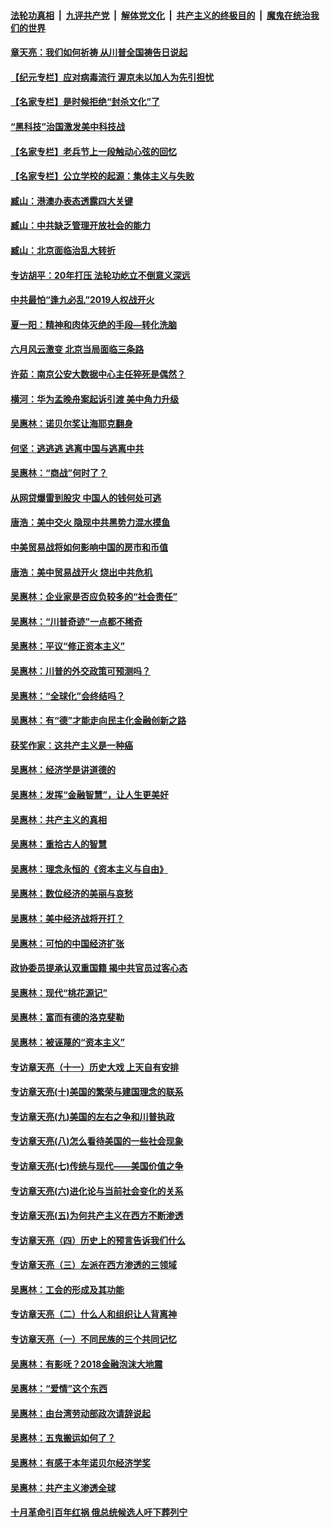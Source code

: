 

####  [法轮功真相](../../../../basic/blob/master/README.md?t=06242031) &nbsp;|&nbsp; [九评共产党](../../../../9ping.md/blob/master/README.md?t=06242031) &nbsp;|&nbsp; [解体党文化](../../../../jtdwh.md/blob/master/README.md?t=06242031)  &nbsp;|&nbsp; [共产主义的终极目的](../../../../gczydzjmd.md/blob/master/README.md?t=06242031) &nbsp;|&nbsp; [魔鬼在统治我们的世界](../../../../mgztzwmdsj.md/blob/master/README.md?t=06242031) 

#### [章天亮：我们如何祈祷 从川普全国祷告日说起](../pages/nsc423/n11944627.md?t=06242031) 

#### [【纪元专栏】应对病毒流行 渥京未以加人为先引担忧](../pages/nsc423/n11875714.md?t=06242031) 

#### [【名家专栏】是时候拒绝“封杀文化”了](../pages/nsc423/n11814093.md?t=06242031) 

#### [“黑科技”治国激发美中科技战](../pages/nsc423/n11638056.md?t=06242031) 

#### [【名家专栏】老兵节上一段触动心弦的回忆](../pages/nsc423/n11646016.md?t=06242031) 

#### [【名家专栏】公立学校的起源：集体主义与失败](../pages/nsc423/n11601833.md?t=06242031) 

#### [臧山：港澳办表态透露四大关键](../pages/nsc423/n11421628.md?t=06242031) 

#### [臧山：中共缺乏管理开放社会的能力](../pages/nsc423/n11407457.md?t=06242031) 

#### [臧山：北京面临治乱大转折](../pages/nsc423/n11406895.md?t=06242031) 

#### [专访胡平：20年打压 法轮功屹立不倒意义深远](../pages/nsc423/n11398800.md?t=06242031) 

#### [中共最怕“逢九必乱”2019人权战开火](../pages/nsc423/n11385248.md?t=06242031) 

#### [夏一阳：精神和肉体灭绝的手段—转化洗脑](../pages/nsc423/n11368250.md?t=06242031) 

#### [六月风云激变 北京当局面临三条路](../pages/nsc423/n11313668.md?t=06242031) 

#### [许茹：南京公安大数据中心主任猝死是偶然？](../pages/nsc423/n11064744.md?t=06242031) 

#### [横河：华为孟晚舟案起诉引渡 美中角力升级](../pages/nsc423/n11027230.md?t=06242031) 

#### [吴惠林：诺贝尔奖让海耶克翻身](../pages/nsc423/n10890049.md?t=06242031) 

#### [何坚：逃逃逃 逃离中国与逃离中共](../pages/nsc423/n10592891.md?t=06242031) 

#### [吴惠林：“商战”何时了？](../pages/nsc423/n10573558.md?t=06242031) 

#### [从网贷爆雷到股灾 中国人的钱何处可逃](../pages/nsc423/n10572800.md?t=06242031) 

#### [唐浩：美中交火 隐现中共黑势力混水摸鱼](../pages/nsc423/n10544040.md?t=06242031) 

#### [中美贸易战将如何影响中国的房市和币值](../pages/nsc423/n10543697.md?t=06242031) 

#### [唐浩：美中贸易战开火 烧出中共危机](../pages/nsc423/n10540126.md?t=06242031) 

#### [吴惠林：企业家是否应负较多的“社会责任”](../pages/nsc423/n10535022.md?t=06242031) 

#### [吴惠林：“川普奇迹”一点都不稀奇](../pages/nsc423/n10512808.md?t=06242031) 

#### [吴惠林：平议“修正资本主义”](../pages/nsc423/n10495724.md?t=06242031) 

#### [吴惠林：川普的外交政策可预测吗？](../pages/nsc423/n10462387.md?t=06242031) 

#### [吴惠林：“全球化”会终结吗？](../pages/nsc423/n10452838.md?t=06242031) 

#### [吴惠林：有“德”才能走向民主化金融创新之路](../pages/nsc423/n10432292.md?t=06242031) 

#### [获奖作家：这共产主义是一种癌](../pages/nsc423/n10431541.md?t=06242031) 

#### [吴惠林：经济学是讲道德的](../pages/nsc423/n10398014.md?t=06242031) 

#### [吴惠林：发挥“金融智慧”，让人生更美好](../pages/nsc423/n10375019.md?t=06242031) 

#### [吴惠林：共产主义的真相](../pages/nsc423/n10351394.md?t=06242031) 

#### [吴惠林：重拾古人的智慧](../pages/nsc423/n10337691.md?t=06242031) 

#### [吴惠林：理念永恒的《资本主义与自由》](../pages/nsc423/n10316274.md?t=06242031) 

#### [吴惠林：数位经济的美丽与哀愁](../pages/nsc423/n10292946.md?t=06242031) 

#### [吴惠林：美中经济战将开打？](../pages/nsc423/n10258825.md?t=06242031) 

#### [吴惠林：可怕的中国经济扩张](../pages/nsc423/n10219147.md?t=06242031) 

#### [政协委员提承认双重国籍 揭中共官员过客心态](../pages/nsc423/n10208809.md?t=06242031) 

#### [吴惠林：现代“桃花源记”](../pages/nsc423/n10185234.md?t=06242031) 

#### [吴惠林：富而有德的洛克斐勒](../pages/nsc423/n10142264.md?t=06242031) 

#### [吴惠林：被诬蔑的“资本主义”](../pages/nsc423/n10124816.md?t=06242031) 

#### [专访章天亮（十一）历史大戏 上天自有安排](../pages/nsc423/n10094905.md?t=06242031) 

#### [专访章天亮(十)美国的繁荣与建国理念的联系](../pages/nsc423/n10094899.md?t=06242031) 

#### [专访章天亮(九)美国的左右之争和川普执政](../pages/nsc423/n10094889.md?t=06242031) 

#### [专访章天亮(八)怎么看待美国的一些社会现象](../pages/nsc423/n10094857.md?t=06242031) 

#### [专访章天亮(七)传统与现代——美国价值之争](../pages/nsc423/n10093140.md?t=06242031) 

#### [专访章天亮(六)进化论与当前社会变化的关系](../pages/nsc423/n10092036.md?t=06242031) 

#### [专访章天亮(五)为何共产主义在西方不断渗透](../pages/nsc423/n10083620.md?t=06242031) 

#### [专访章天亮（四）历史上的预言告诉我们什么](../pages/nsc423/n10083606.md?t=06242031) 

#### [专访章天亮（三）左派在西方渗透的三领域](../pages/nsc423/n10081115.md?t=06242031) 

#### [吴惠林：工会的形成及其功能](../pages/nsc423/n10080633.md?t=06242031) 

#### [专访章天亮（二）什么人和组织让人背离神](../pages/nsc423/n10076637.md?t=06242031) 

#### [专访章天亮（一）不同民族的三个共同记忆](../pages/nsc423/n10074188.md?t=06242031) 

#### [吴惠林：有影呒？2018金融泡沫大地震](../pages/nsc423/n10040534.md?t=06242031) 

#### [吴惠林：“爱情”这个东西](../pages/nsc423/n10019423.md?t=06242031) 

#### [吴惠林：由台湾劳动部政次请辞说起](../pages/nsc423/n9979679.md?t=06242031) 

#### [吴惠林：五鬼搬运如何了？](../pages/nsc423/n9925338.md?t=06242031) 

#### [吴惠林：有感于本年诺贝尔经济学奖](../pages/nsc423/n9871883.md?t=06242031) 

#### [吴惠林：共产主义渗透全球](../pages/nsc423/n9812748.md?t=06242031) 

#### [十月革命引百年红祸 俄总统候选人吁下葬列宁](../pages/nsc423/n9810182.md?t=06242031) 


